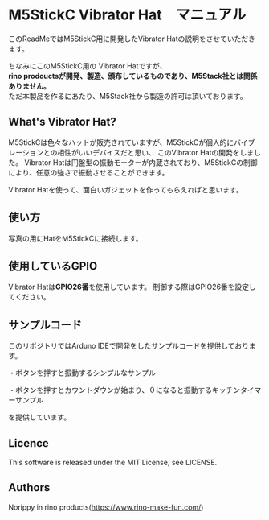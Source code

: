 # M5StickC Vibrator Hat　マニュアル
このReadMeではM5StickC用に開発したVibrator Hatの説明をさせていただきます。

ちなみにこのM5StickC用の Vibrator Hatですが、<br>
**rino prodouctsが開発、製造、頒布しているものであり、M5Stack社とは関係ありません。**<br>
ただ本製品を作るにあたり、M5Stack社から製造の許可は頂いております。

## What's Vibrator Hat?
M5StickCは色々なハットが販売されていますが、M5StickCが個人的にバイブレーションとの相性がいいデバイスだと思い、
このVibrator Hatの開発をしました。
Vibrator Hatは円盤型の振動モーターが内蔵されており、M5StickCの制御により、任意の強さで振動させることができます。

Vibrator Hatを使って、面白いガジェットを作ってもらえればと思います。

## 使い方
写真の用にHatをM5StickCに接続します。

## 使用しているGPIO
Vibrator Hatは**GPIO26番**を使用しています。
制御する際はGPIO26番を設定してください。

## サンプルコード
このリポジトリではArduno IDEで開発をしたサンプルコードを提供しております。

・ボタンを押すと振動するシンプルなサンプル

・ボタンを押すとカウントダウンが始まり、０になると振動するキッチンタイマーサンプル

を提供しています。

## Licence
This software is released under the MIT License, see LICENSE.

## Authors
Norippy in rino products(https://www.rino-make-fun.com/)
